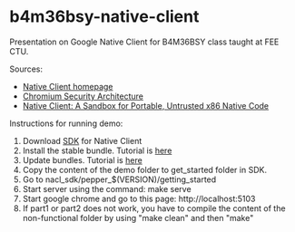 # b4m36bsy-native-client

Presentation on Google Native Client for B4M36BSY class taught at FEE CTU.

Sources:
- [Native Client homepage](https://developer.chrome.com/native-client)
- [Chromium Security Architecture](http://seclab.stanford.edu/websec/chromium/chromium-security-architecture.pdf)
- [Native Client: A Sandbox for Portable, Untrusted x86 Native Code](http://ieeexplore.ieee.org/abstract/document/5207638/)

Instructions for running demo:
1. Download [SDK](https://developer.chrome.com/native-client/sdk/download) for Native Client
2. Install the stable bundle. Tutorial is [here](https://developer.chrome.com/native-client/sdk/download#installing-the-stable-bundle)
3. Update bundles. Tutorial is [here](https://developer.chrome.com/native-client/sdk/download#updating-bundles)
4. Copy the content of the demo folder to get_started folder in SDK.
5. Go to nacl_sdk/pepper_$(VERSION)/getting_started
6. Start server using the command: make serve
7. Start google chrome and go to this page: http://localhost:5103
8. If part1 or part2 does not work, you have to compile the content of the non-functional folder by using "make clean" and then "make" 